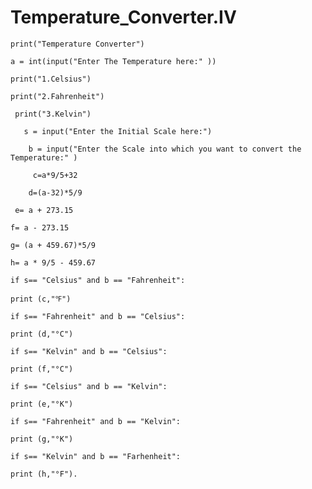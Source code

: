 # Temperature_Converter.IV

    print("Temperature Converter")

    a = int(input("Enter The Temperature here:" ))

    print("1.Celsius")

    print("2.Fahrenheit")

     print("3.Kelvin")

       s = input("Enter the Initial Scale here:")

        b = input("Enter the Scale into which you want to convert the Temperature:" )

         c=a*9/5+32

        d=(a-32)*5/9

     e= a + 273.15

    f= a - 273.15

    g= (a + 459.67)*5/9

    h= a * 9/5 - 459.67

    if s== "Celsius" and b == "Fahrenheit":
    
    print (c,"℉")

    if s== "Fahrenheit" and b == "Celsius":
    
    print (d,"°C")

    if s== "Kelvin" and b == "Celsius":
    
    print (f,"°C")

    if s== "Celsius" and b == "Kelvin":
    
    print (e,"°K")

    if s== "Fahrenheit" and b == "Kelvin":
    
    print (g,"°K")
 
    if s== "Kelvin" and b == "Farhenheit":
    
    print (h,"°F").

